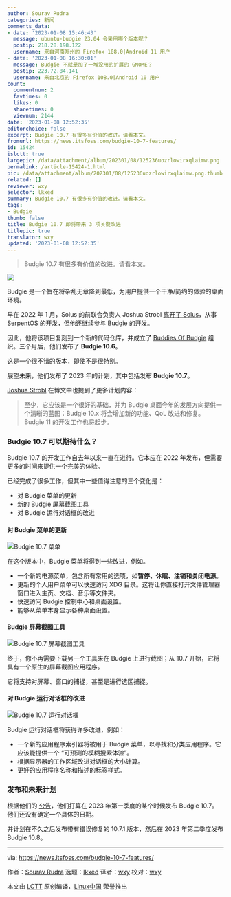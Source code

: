 ```yaml
---
author: Sourav Rudra
categories: 新闻
comments_data:
- date: '2023-01-08 15:46:43'
  message: ubuntu-budgie 23.04 会采用哪个版本呢？
  postip: 218.28.198.122
  username: 来自河南郑州的 Firefox 108.0|Android 11 用户
- date: '2023-01-08 16:30:01'
  message: Budgie 不就是加了一堆没用的扩展的 GNOME？
  postip: 223.72.84.141
  username: 来自北京的 Firefox 108.0|Android 10 用户
count:
  commentnum: 2
  favtimes: 0
  likes: 0
  sharetimes: 0
  viewnum: 2144
date: '2023-01-08 12:52:35'
editorchoice: false
excerpt: Budgie 10.7 有很多有价值的改进。请看本文。
fromurl: https://news.itsfoss.com/budgie-10-7-features/
id: 15424
islctt: true
largepic: /data/attachment/album/202301/08/125236uozrlowirxqlaimw.png
permalink: /article-15424-1.html
pic: /data/attachment/album/202301/08/125236uozrlowirxqlaimw.png.thumb.jpg
related: []
reviewer: wxy
selector: lkxed
summary: Budgie 10.7 有很多有价值的改进。请看本文。
tags:
- Budgie
thumb: false
title: Budgie 10.7 即将带来 3 项关键改进
titlepic: true
translator: wxy
updated: '2023-01-08 12:52:35'
---
```



> 
> Budgie 10.7 有很多有价值的改进。请看本文。
> 
> 
> 


![](/data/attachment/album/202301/08/125236uozrlowirxqlaimw.png)


Budgie 是一个旨在将杂乱无章降到最低，为用户提供一个干净/简约的体验的桌面环境。


早在 2022 年 1 月，Solus 的前联合负责人 Joshua Strobl [离开了 Solus](https://news.itsfoss.com/solus-co-lead-resign-budgie-serpent/)，从事 [SerpentOS](https://serpentos.com) 的开发，但他还继续参与 Budgie 的开发。


因此，他将该项目复刻到一个新的代码仓库，并成立了 [Buddies Of Budgie](https://blog.buddiesofbudgie.org) 组织。三个月后，他们发布了 **Budgie 10.6**。


这是一个很不错的版本，即使不是很特别。


展望未来，他们发布了 2023 年的计划，其中包括发布 **Budgie 10.7**。


[Joshua Strobl](https://joshuastrobl.com) 在博文中也提到了更多计划内容：



> 
> 至少，它应该是一个很好的基础，并为 Budgie 桌面今年的发展方向提供一个清晰的蓝图：Budgie 10.x 将会增加新的功能、QoL 改进和修复。Budgie 11 的开发工作也将起步。
> 
> 
> 


### Budgie 10.7 可以期待什么？


Budgie 10.7 的开发工作自去年以来一直在进行。它本应在 2022 年发布，但需要更多的时间来提供一个完美的体验。


已经完成了很多工作，但其中一些值得注意的三个变化是：


* 对 Budgie 菜单的更新
* 新的 Budgie 屏幕截图工具
* 对 Budgie 运行对话框的改进


#### 对 Budgie 菜单的更新


![Budgie 10.7 菜单](/data/attachment/album/202301/08/125236jl7loi1fa7f87il1.jpg)


在这个版本中，Budgie 菜单将得到一些改进，例如。


* 一个新的电源菜单，包含所有常用的选项，如**暂停、休眠、注销和关闭电源**。
* 更新的个人用户菜单可以快速访问 XDG 目录。这将让你直接打开文件管理器窗口进入主页、文档、音乐等文件夹。
* 快速访问 Budgie 控制中心和桌面设置。
* 能够从菜单本身显示各种桌面设置。


#### Budgie 屏幕截图工具


![Budgie 10.7 屏幕截图工具](/data/attachment/album/202301/08/125237r8zvovviavpniot2.png)


终于，你不再需要下载另一个工具来在 Budgie 上进行截图；从 10.7 开始，它将具有一个原生的屏幕截图应用程序。


它将支持对屏幕、窗口的捕捉，甚至是进行选区捕捉。


#### 对 Budgie 运行对话框的改进


![Budgie 10.7 运行对话框](/data/attachment/album/202301/08/125237kf9ub7osn3cizffd.jpg)


Budgie 运行对话框将获得许多改进，例如：


* 一个新的应用程序索引器将被用于 Budgie 菜单，以寻找和分类应用程序。它应该能提供一个 “可预测的模糊搜索体验”。
* 根据显示器的工作区域改进对话框的大小计算。
* 更好的应用程序名称和描述的标签样式。


### 发布和未来计划


根据他们的 [公告](https://blog.buddiesofbudgie.org/state-of-the-budgie-2022/)，他们打算在 2023 年第一季度的某个时候发布 Budgie 10.7。他们还没有确定一个具体的日期。


并计划在不久之后发布带有错误修复的 10.7.1 版本，然后在 2023 年第二季度发布 Budgie 10.8。




---


via: <https://news.itsfoss.com/budgie-10-7-features/>


作者：[Sourav Rudra](https://news.itsfoss.com/author/sourav/) 选题：[lkxed](https://github.com/lkxed) 译者：[wxy](https://github.com/wxy) 校对：[wxy](https://github.com/wxy)


本文由 [LCTT](https://github.com/LCTT/TranslateProject) 原创编译，[Linux中国](https://linux.cn/) 荣誉推出